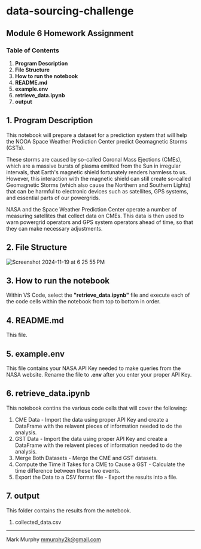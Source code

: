 # data-sourcing-challenge
## Module 6 Homework Assignment
### Table of Contents
1. **Program Description**
2. **File Structure**
3. **How to run the notebook**
4. **README.md**
5. **example.env**
6. **retrieve_data.ipynb**
7. **output**


## 1. **Program Description**

This notebook will prepare a dataset for a prediction system that will help the NOOA Space Weather Prediction Center predict Geomagnetic Storms (GSTs).

These storms are caused by so-called Coronal Mass Ejections (CMEs), which are a massive bursts of plasma emitted from the Sun in irregular intervals, that Earth's magnetic shield fortunately renders harmless to us. However, this interaction with the magnetic shield can still create so-called Geomagnetic Storms (which also cause the Northern and Southern Lights) that can be harmful to electronic devices such as satellites, GPS systems, and essential parts of our powergrids.

NASA and the Space Weather Prediction Center operate a number of measuring satellites that collect data on CMEs. This data is then used to warn powergrid operators and GPS system operators ahead of time, so that they can make necessary adjustments.


## 2. **File Structure**

![Screenshot 2024-11-19 at 6 25 55 PM](https://github.com/user-attachments/assets/83360cb1-9dd1-4b65-88a7-c6a8ecea49da)


## 3. **How to run the notebook**

Within VS Code, select the **"retrieve_data.ipynb"** file and execute each of the code cells within the notebook from top to bottom in order.


## 4. **README.md**

This file. 


## 5. **example.env**

This file contains your NASA API Key needed to make queries from the NASA website. Rename the file to **.env** after you enter your proper API Key. 


## 6. **retrieve_data.ipynb**

This notebook contins the various code cells that will cover the following:

1. CME Data - Import the data using proper API Key and create a DataFrame with the relavent pieces of information needed to do the analysis.
2. GST Data - Import the data using proper API Key and create a DataFrame with the relavent pieces of information needed to do the analysis.
3. Merge Both Datasets - Merge the CME and GST datasets.
4. Compute the Time it Takes for a CME to Cause a GST - Calculate the time difference between these two events. 
5. Export the Data to a CSV format file - Export the results into a file. 


## 7. **output**

This folder contains the results from the notebook.

1. collected_data.csv

---------------------------------------------

Mark Murphy mmurphy2k@gmail.com
